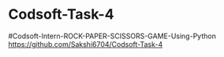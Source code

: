 # Codsoft-Task-4
#Codsoft-Intern-ROCK-PAPER-SCISSORS-GAME-Using-Python
https://github.com/Sakshi6704/Codsoft-Task-4

